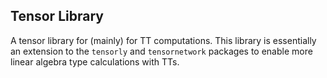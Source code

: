 ## Tensor Library
A tensor library for (mainly) for TT computations. This library is essentially an extension 
to the `tensorly` and `tensornetwork` packages to enable more linear algebra type calculations with
TTs. 
